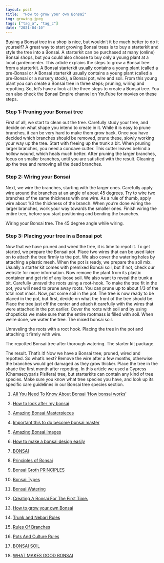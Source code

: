 ```yaml
---
layout: post
title:  "How to grow your own Bonsai"
img: growing.jpeg
tags: ["tag_a", "tag_c"]
date: "2021-04-10"
---
```

Buying a Bonsai tree in a shop is nice, but wouldn’t it be much better to do it yourself? A great way to start growing Bonsai trees is to buy a starterkit and style the tree into a Bonsai. A starterkit can be purchased at many (online) Bonsai shops, but you could also choose to buy only a young plant at a local gardencenter. This article explains the steps to grow a Bonsai tree from a starterkit.
A Bonsai starterkit usually contains a young plant (called a pre-Bonsai or
A Bonsai starterkit usually contains a young plant (called a pre-Bonsai or a nursery stock), a Bonsai pot, wire and soil. From this young plant you can create a Bonsai tree in three steps; pruning, wiring and repotting. So, let’s have a look at the three steps to create a Bonsai tree. You can also check the Bonsai Empire channel on YouTube for movies on these steps.

 <!--adsense-->

### Step 1: Pruning your Bonsai tree
First of all, we start to clean out the tree. Carefully study your tree, and decide on what shape you intend to create in it. While it is easy to prune branches, it can be very hard to make them grow back. Once you have decided which branches should be removed, prune these, slowly working your way up the tree. Start with freeing up the trunk a bit.
When pruning larger branches, you need a concave cutter. This cutter leaves behind a hollow wound, which heals much better. After pruning the larger branches, focus on smaller branches, until you are satisfied with the result.
Cleaning up the tree and removing all the dead branches.

  <!--adsense-->

### Step 2: Wiring your Bonsai
Next, we wire the branches, starting with the larger ones. Carefully apply wire around the branches at an angle of about 45 degrees. Try to wire two branches of the same thickness with one wire. As a rule of thumb, apply wire about 1/3 the thickness of the branch.
When you’re done wiring the larger branches, work your way towards the smaller ones. Finish wiring the entire tree, before you start positioning and bending the branches.

Wiring your Bonsai tree.
The 45 degree angle while wiring.
  <!--adsense-->

### Step 3: Placing your tree in a Bonsai pot
Now that we have pruned and wired the tree, it is time to repot it.
To get started, we prepare the Bonsai pot. Place two wires that can be used later on to attach the tree firmly to the pot. We also cover the watering holes by attaching a plastic mesh.
When the pot is ready, we prepare the soil mix. Usually a starter kit comes with premixed Bonsai soil, but if not, check our website for more information.
Now remove the plant from its plastic container and get rid of any loose soil. We also want to reveal the trunk a bit. Carefully unravel the roots using a root-hook. To make the tree fit in the pot, you will need to prune away roots. You can prune up to about 1/3 of the total root mass. Now, put some soil in the pot.
The tree is now ready to be placed in the pot, but first, decide on what the front of the tree should be. Place the tree just off the center and attach it carefully with the wires that were attached in the pot earlier. Cover the roots with soil and by using chopsticks we make sure that the entire rootmass is filled with soil. When we’re done, we water the tree.
The mixed bonsai soil.

Unraveling the roots with a root hook.
Placing the tree in the pot and attaching it firmly with wire.

The repotted Bonsai tree after thorough watering.
The starter kit package.

 <!--adsense-->

The result.
That’s it!
Now we have a Bonsai tree; pruned, wired and repotted. So what’s next? Remove the wire after a few months, otherwise the branches would get damaged as they grow thicker. Place the tree in the shade the first month after repotting.
In this article we used a Cypress (Chamaecyparis Pisifera) tree, but starterkits can contain any kind of tree species. Make sure you know what tree species you have, and look up its specific care guidelines in our Bonsai tree species section.


1. [All You Need To Know About Bonsai 'How bonsai works'](https://japanbonsaigarden.com/posts/posts/bonsai_care/)
2. [How to look after my bonsai](https://japanbonsaigarden.com/posts/posts/how_to_carering_your_bonsai/)
3. [Amazing Bonsai Masterpieces](https://japanbonsaigarden.com/posts/posts/masterpieses1/)
4. [Important this to do become bonsai master](https://japanbonsaigarden.com/posts/posts/masterpieses2/)
5. [Amazing Bonsai Images](https://japanbonsaigarden.com/posts/posts/bonsaipost1/)
6. [How to make a bonsai design easily](https://japanbonsaigarden.com/posts/posts/lerningguide1/)
7. [BONSAI](https://japanbonsaigarden.com/posts/posts/introduction/)
8. [Principles of Bonsai](https://japanbonsaigarden.com/posts/posts/principlesofbonsai/)
9. [Bonsai Groth PRINCIPLES](https://japanbonsaigarden.com/posts/posts/bonsaigrouthprincipals/)
10. [Bonsai Types](https://japanbonsaigarden.com/posts/posts/bonsaitypes/)
11. [Bonsai Watering](https://japanbonsaigarden.com/posts/posts/bonsaiwatering/)
12. [Creating A Bonsai For The First Time.](https://japanbonsaigarden.com/posts/posts/biginnerbasics/)
13. [How to grow your own Bonsai](https://japanbonsaigarden.com/posts/posts/bonsaigrowing/)
14. [Trunk and Nebari Rules](https://japanbonsaigarden.com/posts/posts/rulesofbonsai/)
15. [Rules Of Branches](https://japanbonsaigarden.com/posts/posts/rulesofbranches/)
16. [Pots And Culture Rules](https://japanbonsaigarden.com/posts/posts/potsandculturerules/)
17. [BONSAI SOIL](https://japanbonsaigarden.com/posts/posts/bonsaisoil/)

18. [WHAT MAKES GOOD BONSAI](https://japanbonsaigarden.com/posts/posts/whatmakesgoodbonsai/)
